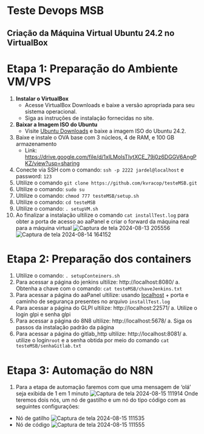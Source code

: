 # Teste Devops MSB

## Criação da Máquina Virtual Ubuntu 24.2 no VirtualBox

# Etapa 1: **Preparação do Ambiente VM/VPS**
1. **Instalar o VirtualBox**
    - Acesse VirtualBox Downloads e baixe a versão apropriada para seu sistema operacional.
    - Siga as instruções de instalação fornecidas no site.
2. **Baixar a Imagem ISO do Ubuntu**
    - Visite [Ubuntu Downloads](https://ubuntu.com/download/desktop) e baixe a imagem ISO do Ubuntu 24.2.
3. Baixe  e instale o OVA base com 3 núcleos, 4 de RAM, e 100 GB armazenamento
    - Link: https://drive.google.com/file/d/1xILMolsTIytXCE_79j0z6DGGV6AngPKZ/view?usp=sharing
4. Conecte via SSH com o comando: `ssh -p 2222 jardel@localhost` e password: `123`
5. Ultilize o comando `git clone https://github.com/kvracop/testeMSB.git` 
6. Ultilize o comando: `sudo su`
7. Ultilize o comando: `chmod 777 testeMSB/setup.sh`
8. Ultilize o comando:  `cd testeMSB`
9. Ultilize o comando:  `. setupVM.sh`
10. Ao finalizar a instalação ultilize o comando `cat installTest.log` para obter a porta de acesso ao aaPanel e criar o forward da máquina real para a máquina virtual
    ![Captura de tela 2024-08-13 205556](https://github.com/user-attachments/assets/31c11386-e9ab-4b65-8024-10f174476e50)
    ![Captura de tela 2024-08-14 164152](https://github.com/user-attachments/assets/d71e49bd-2658-4043-8aac-ea5dbea1ffac)
# Etapa 2: **Preparação dos containers**
1. Ultilize o comando:  `. setupConteiners.sh`
2. Para acessar a página do jenkins ultilize: http://localhost:8080/
a. Obtenha a chave  com o comando: `cat testeMSB/chaveJenkins.txt`
4. Para acessar a página do aaPanel ultilize: usando [localhost](http://localhost) + porta e caminho de segurança presentes no arquivo `installTest.log`
5. Para acessar a página do GLPI ultilize: http://localhost:22571/
a. Utilize o login glpi e senha glpi
6. Para acessar a página do 8N8 ultilize:  http://localhost:5678/
a. Siga os passos da instalação padrão da página
7. Para acessar a página do gitlab_http ultilize: http://localhost:8081/
a. utilize o login`root` e a senha obtida por meio do comando `cat testeMSB/senhaGitlab.txt`
# Etapa 3: Automação do N8N
1. Para a etapa de automação faremos com que uma mensagem de ‘olá’ seja exibida de 1 em 1 minuto
![Captura de tela 2024-08-15 111914](https://github.com/user-attachments/assets/b5ba5139-7dcf-4035-ac32-e5a5864b2d92)
Onde teremos dois nós, um nó de gastilho e um nó do tipo código com as seguintes configurações:
- Nó de gatilho
  ![Captura de tela 2024-08-15 111535](https://github.com/user-attachments/assets/e918e5cf-ac34-4daa-b6dc-e64a0ff92c20)
- Nó de código
  ![Captura de tela 2024-08-15 111555](https://github.com/user-attachments/assets/7afa11cf-8cd1-410e-91ce-8582fc6a8410)
